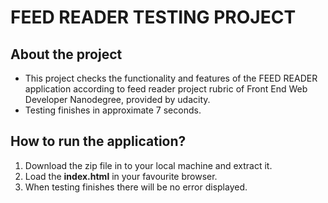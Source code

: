 # FEED READER TESTING PROJECT

## About the project

* This project checks the functionality and features of the FEED READER application according to feed reader project rubric of Front End Web Developer Nanodegree, provided by udacity.
* Testing finishes in approximate 7 seconds.

## How to run the application?

1. Download the zip file in to your local machine and extract it.
2. Load the **index.html** in your favourite browser.
3. When testing finishes there will be no error displayed.